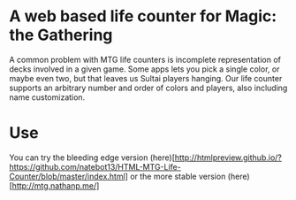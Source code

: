 # A web based life counter for Magic: the Gathering

A common problem with MTG life counters is incomplete representation of decks involved in a given game. Some apps lets you pick a single color, or maybe even two, but that leaves us Sultai players hanging. Our life counter supports an arbitrary number and order of colors and players, also including name customization.

# Use
You can try the bleeding edge version (here)[http://htmlpreview.github.io/?https://github.com/natebot13/HTML-MTG-Life-Counter/blob/master/index.html] or the more stable version (here)[http://mtg.nathanp.me/]
